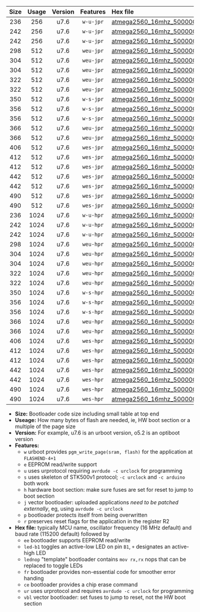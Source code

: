 |Size|Usage|Version|Features|Hex file|
|:-:|:-:|:-:|:-:|:--|
|236|256|u7.6|`w-u-jpr`|[atmega2560_16mhz_500000bps_ur_vbl.hex](https://raw.githubusercontent.com/stefanrueger/urboot/main/atmega2560_16mhz_500000bps_ur_vbl.hex)|
|242|256|u7.6|`w-u-jpr`|[atmega2560_16mhz_500000bps_led+b7_ur_vbl.hex](https://raw.githubusercontent.com/stefanrueger/urboot/main/atmega2560_16mhz_500000bps_led+b7_ur_vbl.hex)|
|242|256|u7.6|`w-u-jpr`|[atmega2560_16mhz_500000bps_lednop_ur_vbl.hex](https://raw.githubusercontent.com/stefanrueger/urboot/main/atmega2560_16mhz_500000bps_lednop_ur_vbl.hex)|
|298|512|u7.6|`weu-jpr`|[atmega2560_16mhz_500000bps_ee_ur_vbl.hex](https://raw.githubusercontent.com/stefanrueger/urboot/main/atmega2560_16mhz_500000bps_ee_ur_vbl.hex)|
|304|512|u7.6|`weu-jpr`|[atmega2560_16mhz_500000bps_ee_led+b7_ur_vbl.hex](https://raw.githubusercontent.com/stefanrueger/urboot/main/atmega2560_16mhz_500000bps_ee_led+b7_ur_vbl.hex)|
|304|512|u7.6|`weu-jpr`|[atmega2560_16mhz_500000bps_ee_lednop_ur_vbl.hex](https://raw.githubusercontent.com/stefanrueger/urboot/main/atmega2560_16mhz_500000bps_ee_lednop_ur_vbl.hex)|
|322|512|u7.6|`weu-jpr`|[atmega2560_16mhz_500000bps_ee_led+b7_fr_ur_vbl.hex](https://raw.githubusercontent.com/stefanrueger/urboot/main/atmega2560_16mhz_500000bps_ee_led+b7_fr_ur_vbl.hex)|
|322|512|u7.6|`weu-jpr`|[atmega2560_16mhz_500000bps_ee_lednop_fr_ur_vbl.hex](https://raw.githubusercontent.com/stefanrueger/urboot/main/atmega2560_16mhz_500000bps_ee_lednop_fr_ur_vbl.hex)|
|350|512|u7.6|`w-s-jpr`|[atmega2560_16mhz_500000bps_vbl.hex](https://raw.githubusercontent.com/stefanrueger/urboot/main/atmega2560_16mhz_500000bps_vbl.hex)|
|356|512|u7.6|`w-s-jpr`|[atmega2560_16mhz_500000bps_led+b7_vbl.hex](https://raw.githubusercontent.com/stefanrueger/urboot/main/atmega2560_16mhz_500000bps_led+b7_vbl.hex)|
|356|512|u7.6|`w-s-jpr`|[atmega2560_16mhz_500000bps_lednop_vbl.hex](https://raw.githubusercontent.com/stefanrueger/urboot/main/atmega2560_16mhz_500000bps_lednop_vbl.hex)|
|366|512|u7.6|`weu-jpr`|[atmega2560_16mhz_500000bps_ee_led+b7_fr_ce_ur_vbl.hex](https://raw.githubusercontent.com/stefanrueger/urboot/main/atmega2560_16mhz_500000bps_ee_led+b7_fr_ce_ur_vbl.hex)|
|366|512|u7.6|`weu-jpr`|[atmega2560_16mhz_500000bps_ee_lednop_fr_ce_ur_vbl.hex](https://raw.githubusercontent.com/stefanrueger/urboot/main/atmega2560_16mhz_500000bps_ee_lednop_fr_ce_ur_vbl.hex)|
|406|512|u7.6|`wes-jpr`|[atmega2560_16mhz_500000bps_ee_vbl.hex](https://raw.githubusercontent.com/stefanrueger/urboot/main/atmega2560_16mhz_500000bps_ee_vbl.hex)|
|412|512|u7.6|`wes-jpr`|[atmega2560_16mhz_500000bps_ee_led+b7_vbl.hex](https://raw.githubusercontent.com/stefanrueger/urboot/main/atmega2560_16mhz_500000bps_ee_led+b7_vbl.hex)|
|412|512|u7.6|`wes-jpr`|[atmega2560_16mhz_500000bps_ee_lednop_vbl.hex](https://raw.githubusercontent.com/stefanrueger/urboot/main/atmega2560_16mhz_500000bps_ee_lednop_vbl.hex)|
|442|512|u7.6|`wes-jpr`|[atmega2560_16mhz_500000bps_ee_led+b7_fr_vbl.hex](https://raw.githubusercontent.com/stefanrueger/urboot/main/atmega2560_16mhz_500000bps_ee_led+b7_fr_vbl.hex)|
|442|512|u7.6|`wes-jpr`|[atmega2560_16mhz_500000bps_ee_lednop_fr_vbl.hex](https://raw.githubusercontent.com/stefanrueger/urboot/main/atmega2560_16mhz_500000bps_ee_lednop_fr_vbl.hex)|
|490|512|u7.6|`wes-jpr`|[atmega2560_16mhz_500000bps_ee_led+b7_fr_ce_vbl.hex](https://raw.githubusercontent.com/stefanrueger/urboot/main/atmega2560_16mhz_500000bps_ee_led+b7_fr_ce_vbl.hex)|
|490|512|u7.6|`wes-jpr`|[atmega2560_16mhz_500000bps_ee_lednop_fr_ce_vbl.hex](https://raw.githubusercontent.com/stefanrueger/urboot/main/atmega2560_16mhz_500000bps_ee_lednop_fr_ce_vbl.hex)|
|236|1024|u7.6|`w-u-hpr`|[atmega2560_16mhz_500000bps_ur.hex](https://raw.githubusercontent.com/stefanrueger/urboot/main/atmega2560_16mhz_500000bps_ur.hex)|
|242|1024|u7.6|`w-u-hpr`|[atmega2560_16mhz_500000bps_led+b7_ur.hex](https://raw.githubusercontent.com/stefanrueger/urboot/main/atmega2560_16mhz_500000bps_led+b7_ur.hex)|
|242|1024|u7.6|`w-u-hpr`|[atmega2560_16mhz_500000bps_lednop_ur.hex](https://raw.githubusercontent.com/stefanrueger/urboot/main/atmega2560_16mhz_500000bps_lednop_ur.hex)|
|298|1024|u7.6|`weu-hpr`|[atmega2560_16mhz_500000bps_ee_ur.hex](https://raw.githubusercontent.com/stefanrueger/urboot/main/atmega2560_16mhz_500000bps_ee_ur.hex)|
|304|1024|u7.6|`weu-hpr`|[atmega2560_16mhz_500000bps_ee_led+b7_ur.hex](https://raw.githubusercontent.com/stefanrueger/urboot/main/atmega2560_16mhz_500000bps_ee_led+b7_ur.hex)|
|304|1024|u7.6|`weu-hpr`|[atmega2560_16mhz_500000bps_ee_lednop_ur.hex](https://raw.githubusercontent.com/stefanrueger/urboot/main/atmega2560_16mhz_500000bps_ee_lednop_ur.hex)|
|322|1024|u7.6|`weu-hpr`|[atmega2560_16mhz_500000bps_ee_led+b7_fr_ur.hex](https://raw.githubusercontent.com/stefanrueger/urboot/main/atmega2560_16mhz_500000bps_ee_led+b7_fr_ur.hex)|
|322|1024|u7.6|`weu-hpr`|[atmega2560_16mhz_500000bps_ee_lednop_fr_ur.hex](https://raw.githubusercontent.com/stefanrueger/urboot/main/atmega2560_16mhz_500000bps_ee_lednop_fr_ur.hex)|
|350|1024|u7.6|`w-s-hpr`|[atmega2560_16mhz_500000bps.hex](https://raw.githubusercontent.com/stefanrueger/urboot/main/atmega2560_16mhz_500000bps.hex)|
|356|1024|u7.6|`w-s-hpr`|[atmega2560_16mhz_500000bps_led+b7.hex](https://raw.githubusercontent.com/stefanrueger/urboot/main/atmega2560_16mhz_500000bps_led+b7.hex)|
|356|1024|u7.6|`w-s-hpr`|[atmega2560_16mhz_500000bps_lednop.hex](https://raw.githubusercontent.com/stefanrueger/urboot/main/atmega2560_16mhz_500000bps_lednop.hex)|
|366|1024|u7.6|`weu-hpr`|[atmega2560_16mhz_500000bps_ee_led+b7_fr_ce_ur.hex](https://raw.githubusercontent.com/stefanrueger/urboot/main/atmega2560_16mhz_500000bps_ee_led+b7_fr_ce_ur.hex)|
|366|1024|u7.6|`weu-hpr`|[atmega2560_16mhz_500000bps_ee_lednop_fr_ce_ur.hex](https://raw.githubusercontent.com/stefanrueger/urboot/main/atmega2560_16mhz_500000bps_ee_lednop_fr_ce_ur.hex)|
|406|1024|u7.6|`wes-hpr`|[atmega2560_16mhz_500000bps_ee.hex](https://raw.githubusercontent.com/stefanrueger/urboot/main/atmega2560_16mhz_500000bps_ee.hex)|
|412|1024|u7.6|`wes-hpr`|[atmega2560_16mhz_500000bps_ee_led+b7.hex](https://raw.githubusercontent.com/stefanrueger/urboot/main/atmega2560_16mhz_500000bps_ee_led+b7.hex)|
|412|1024|u7.6|`wes-hpr`|[atmega2560_16mhz_500000bps_ee_lednop.hex](https://raw.githubusercontent.com/stefanrueger/urboot/main/atmega2560_16mhz_500000bps_ee_lednop.hex)|
|442|1024|u7.6|`wes-hpr`|[atmega2560_16mhz_500000bps_ee_led+b7_fr.hex](https://raw.githubusercontent.com/stefanrueger/urboot/main/atmega2560_16mhz_500000bps_ee_led+b7_fr.hex)|
|442|1024|u7.6|`wes-hpr`|[atmega2560_16mhz_500000bps_ee_lednop_fr.hex](https://raw.githubusercontent.com/stefanrueger/urboot/main/atmega2560_16mhz_500000bps_ee_lednop_fr.hex)|
|490|1024|u7.6|`wes-hpr`|[atmega2560_16mhz_500000bps_ee_led+b7_fr_ce.hex](https://raw.githubusercontent.com/stefanrueger/urboot/main/atmega2560_16mhz_500000bps_ee_led+b7_fr_ce.hex)|
|490|1024|u7.6|`wes-hpr`|[atmega2560_16mhz_500000bps_ee_lednop_fr_ce.hex](https://raw.githubusercontent.com/stefanrueger/urboot/main/atmega2560_16mhz_500000bps_ee_lednop_fr_ce.hex)|

- **Size:** Bootloader code size including small table at top end
- **Useage:** How many bytes of flash are needed, ie, HW boot section or a multiple of the page size
- **Version:** For example, u7.6 is an urboot version, o5.2 is an optiboot version
- **Features:**
  + `w` urboot provides `pgm_write_page(sram, flash)` for the application at `FLASHEND-4+1`
  + `e` EEPROM read/write support
  + `u` uses urprotocol requiring `avrdude -c urclock` for programming
  + `s` uses skeleton of STK500v1 protocol; `-c urclock` and `-c arduino` both work
  + `h` hardware boot section: make sure fuses are set for reset to jump to boot section
  + `j` vector bootloader: uploaded applications *need to be patched externally*, eg, using `avrdude -c urclock`
  + `p` bootloader protects itself from being overwritten
  + `r` preserves reset flags for the application in the register R2
- **Hex file:** typically MCU name, oscillator frequency (16 MHz default) and baud rate (115200 default) followed by
  + `ee` bootloader supports EEPROM read/write
  + `led-b1` toggles an active-low LED on pin `B1`, `+` designates an active-high LED
  + `lednop` "template" bootloader contains `mov rx,rx` nops that can be replaced to toggle LEDs
  + `fr` bootloader provides non-essential code for smoother error handing
  + `ce` bootloader provides a chip erase command
  + `ur` uses urprotocol and requires `avrdude -c urclock` for programming
  + `vbl` vector bootloader: set fuses to jump to reset, not the HW boot section
